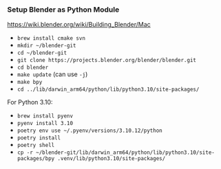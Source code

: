 ### Setup Blender as Python Module

https://wiki.blender.org/wiki/Building_Blender/Mac

- `brew install cmake svn`
- `mkdir ~/blender-git`
- `cd ~/blender-git`
- `git clone https://projects.blender.org/blender/blender.git`
- `cd blender`
- `make update` (can use `-j`)
- `make bpy`
- `cd ../lib/darwin_arm64/python/lib/python3.10/site-packages/`

For Python 3.10:
- `brew install pyenv`
- `pyenv install 3.10`
- `poetry env use ~/.pyenv/versions/3.10.12/python`
- `poetry install`
- `poetry shell`
- `cp -r ~/blender-git/lib/darwin_arm64/python/lib/python3.10/site-packages/bpy .venv/lib/python3.10/site-packages/`
